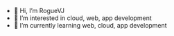 - 👋 Hi, I’m RogueVJ
- 👀 I’m interested in cloud, web, app development
- 🌱 I’m currently learning web, cloud, app development

<!---
Rogue7144/Rogue7144 is a ✨ special ✨ repository because its `README.md` (this file) appears on your GitHub profile.
You can click the Preview link to take a look at your changes.
--->
